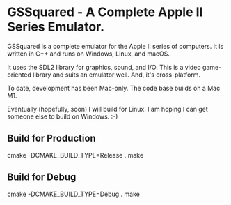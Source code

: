 # GSSquared - A Complete Apple II Series Emulator.

GSSquared is a complete emulator for the Apple II series of computers. It is written in C++ and runs on Windows, Linux, and macOS.

It uses the SDL2 library for graphics, sound, and I/O. This is a video game-oriented library and suits an emulator well. And, it's cross-platform.

To date, development has been Mac-only. The code base builds on a Mac M1.

Eventually (hopefully, soon) I will build for Linux. I am hoping I can get someone else to build on Windows. :-)



## Build for Production

cmake -DCMAKE_BUILD_TYPE=Release .
make

## Build for Debug

cmake -DCMAKE_BUILD_TYPE=Debug .
make
